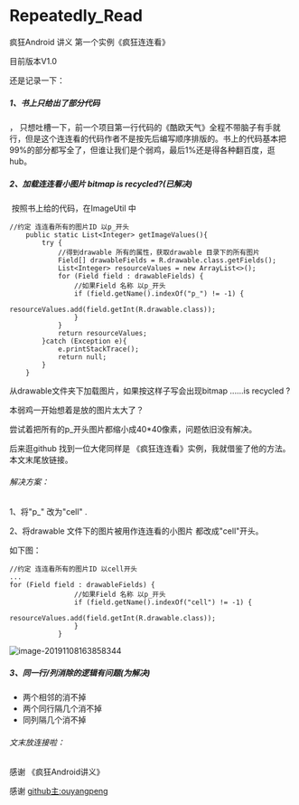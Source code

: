 # Repeatedly_Read

疯狂Android 讲义  第一个实例《疯狂连连看》

目前版本V1.0

还是记录一下：

##### 1、书上只给出了部分代码

， 只想吐槽一下，前一个项目第一行代码的《酷欧天气》全程不带脑子有手就行，但是这个连连看的代码作者不是按先后编写顺序排版的。书上的代码基本把99%的部分都写全了，但谁让我们是个弱鸡，最后1%还是得各种翻百度，逛hub。

##### 2、加载连连看小图片 bitmap is recycled?(已解决)

​	按照书上给的代码，在ImageUtil 中

```
//约定 连连看所有的图片ID 以p_开头
    public static List<Integer> getImageValues(){
        try {
            //得到drawable 所有的属性，获取drawable 目录下的所有图片
            Field[] drawableFields = R.drawable.class.getFields();
            List<Integer> resourceValues = new ArrayList<>();
            for (Field field : drawableFields) {
                //如果Field 名称 以p_开头
                if (field.getName().indexOf("p_") != -1) {
                    resourceValues.add(field.getInt(R.drawable.class));
                }
            }
            return resourceValues;
        }catch (Exception e){
            e.printStackTrace();
            return null;
        }
    }
```

从drawable文件夹下加载图片，如果按这样子写会出现bitmap ......is recycled ? 

本弱鸡一开始想着是放的图片太大了？

尝试着把所有的p_开头图片都缩小成40*40像素，问题依旧没有解决。

后来逛github 找到一位大佬同样是 《疯狂连连看》实例，我就借鉴了他的方法。本文末尾放链接。

###### 解决方案：

1、将"p_" 改为"cell" .

2、将drawable 文件下的图片被用作连连看的小图片 都改成"cell"开头。

如下图：

```
//约定 连连看所有的图片ID 以cell开头
...
for (Field field : drawableFields) {
                //如果Field 名称 以p_开头
                if (field.getName().indexOf("cell") != -1) {
                    resourceValues.add(field.getInt(R.drawable.class));
                }
            }
```

![image-20191108163858344](C:\Users\11347\AppData\Roaming\Typora\typora-user-images\image-20191108163858344.png)

##### 3、同一行/列消除的逻辑有问题(为解决)

- 两个相邻的消不掉
- 两个同行隔几个消不掉
- 同列隔几个消不掉





###### 文末放连接啦：

感谢 《疯狂Android讲义》

感谢 [github主:ouyangpeng](git@github.com:ouyangpeng/MyPictureMatching.git)